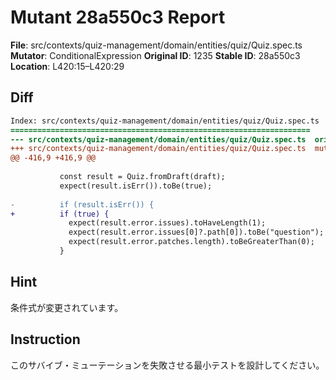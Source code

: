 # Mutant 28a550c3 Report

**File**: src/contexts/quiz-management/domain/entities/quiz/Quiz.spec.ts
**Mutator**: ConditionalExpression
**Original ID**: 1235
**Stable ID**: 28a550c3
**Location**: L420:15–L420:29

## Diff

```diff
Index: src/contexts/quiz-management/domain/entities/quiz/Quiz.spec.ts
===================================================================
--- src/contexts/quiz-management/domain/entities/quiz/Quiz.spec.ts	original
+++ src/contexts/quiz-management/domain/entities/quiz/Quiz.spec.ts	mutated #1235
@@ -416,9 +416,9 @@
 
           const result = Quiz.fromDraft(draft);
           expect(result.isErr()).toBe(true);
 
-          if (result.isErr()) {
+          if (true) {
             expect(result.error.issues).toHaveLength(1);
             expect(result.error.issues[0]?.path[0]).toBe("question");
             expect(result.error.patches.length).toBeGreaterThan(0);
           }
```

## Hint

条件式が変更されています。

## Instruction

このサバイブ・ミューテーションを失敗させる最小テストを設計してください。
